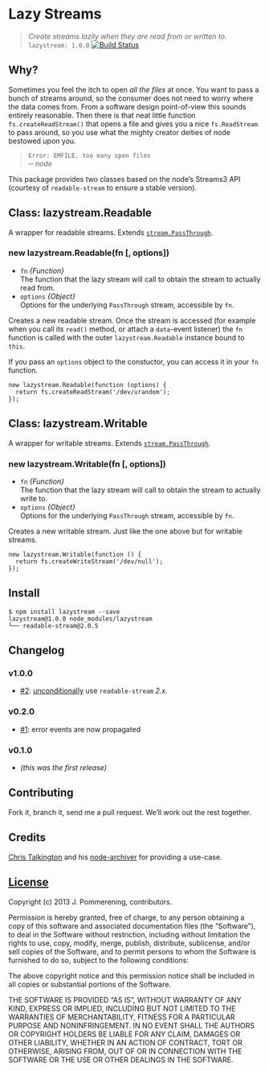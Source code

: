 Lazy Streams
============

> *Create streams lazily when they are read from or written to.*  
> `lazystream: 1.0.0` [![Build Status](https://travis-ci.org/jpommerening/node-lazystream.png?branch=master)](https://travis-ci.org/jpommerening/node-lazystream)

Why?
----

Sometimes you feel the itch to open *all the files* at once. You want to pass a bunch of streams around, so the consumer does not need to worry where the data comes from. From a software design point-of-view this sounds entirely reasonable. Then there is that neat little function `fs.createReadStream()` that opens a file and gives you a nice `fs.ReadStream` to pass around, so you use what the mighty creator deities of node bestowed upon you.

> `Error: EMFILE, too many open files`  
> ─ *node*

This package provides two classes based on the node’s Streams3 API (courtesy of `readable-stream` to ensure a stable version).

Class: lazystream.Readable
--------------------------

A wrapper for readable streams. Extends [`stream.PassThrough`](http://nodejs.org/api/stream.html#stream_class_stream_passthrough).

### new lazystream.Readable(fn \[, options\])

-   `fn` *{Function}*  
    The function that the lazy stream will call to obtain the stream to actually read from.
-   `options` *{Object}*  
    Options for the underlying `PassThrough` stream, accessible by `fn`.

Creates a new readable stream. Once the stream is accessed (for example when you call its `read()` method, or attach a `data`-event listener) the `fn` function is called with the outer `lazystream.Readable` instance bound to `this`.

If you pass an `options` object to the constuctor, you can access it in your `fn` function.

    new lazystream.Readable(function (options) {
      return fs.createReadStream('/dev/urandom');
    });

Class: lazystream.Writable
--------------------------

A wrapper for writable streams. Extends [`stream.PassThrough`](http://nodejs.org/api/stream.html#stream_class_stream_passthrough).

### new lazystream.Writable(fn \[, options\])

-   `fn` *{Function}*  
    The function that the lazy stream will call to obtain the stream to actually write to.
-   `options` *{Object}*  
    Options for the underlying `PassThrough` stream, accessible by `fn`.

Creates a new writable stream. Just like the one above but for writable streams.

    new lazystream.Writable(function () {
      return fs.createWriteStream('/dev/null');
    });

Install
-------

    $ npm install lazystream --save
    lazystream@1.0.0 node_modules/lazystream
    └── readable-stream@2.0.5

Changelog
---------

### v1.0.0

-   [\#2](https://github.com/jpommerening/node-lazystream/pull/2): [unconditionally](https://r.va.gg/2014/06/why-i-dont-use-nodes-core-stream-module.html) use `readable-stream` *2.x*.

### v0.2.0

-   [\#1](https://github.com/jpommerening/node-lazystream/pull/1): error events are now propagated

### v0.1.0

-   *(this was the first release)*

Contributing
------------

Fork it, branch it, send me a pull request. We’ll work out the rest together.

Credits
-------

[Chris Talkington](https://github.com/ctalkington) and his [node-archiver](https://github.com/ctalkington/node-archiver) for providing a use-case.

[License](LICENSE-MIT)
----------------------

Copyright (c) 2013 J. Pommerening, contributors.

Permission is hereby granted, free of charge, to any person obtaining a copy of this software and associated documentation files (the “Software”), to deal in the Software without restriction, including without limitation the rights to use, copy, modify, merge, publish, distribute, sublicense, and/or sell copies of the Software, and to permit persons to whom the Software is furnished to do so, subject to the following conditions:

The above copyright notice and this permission notice shall be included in all copies or substantial portions of the Software.

THE SOFTWARE IS PROVIDED “AS IS”, WITHOUT WARRANTY OF ANY KIND, EXPRESS OR IMPLIED, INCLUDING BUT NOT LIMITED TO THE WARRANTIES OF MERCHANTABILITY, FITNESS FOR A PARTICULAR PURPOSE AND NONINFRINGEMENT. IN NO EVENT SHALL THE AUTHORS OR COPYRIGHT HOLDERS BE LIABLE FOR ANY CLAIM, DAMAGES OR OTHER LIABILITY, WHETHER IN AN ACTION OF CONTRACT, TORT OR OTHERWISE, ARISING FROM, OUT OF OR IN CONNECTION WITH THE SOFTWARE OR THE USE OR OTHER DEALINGS IN THE SOFTWARE.
